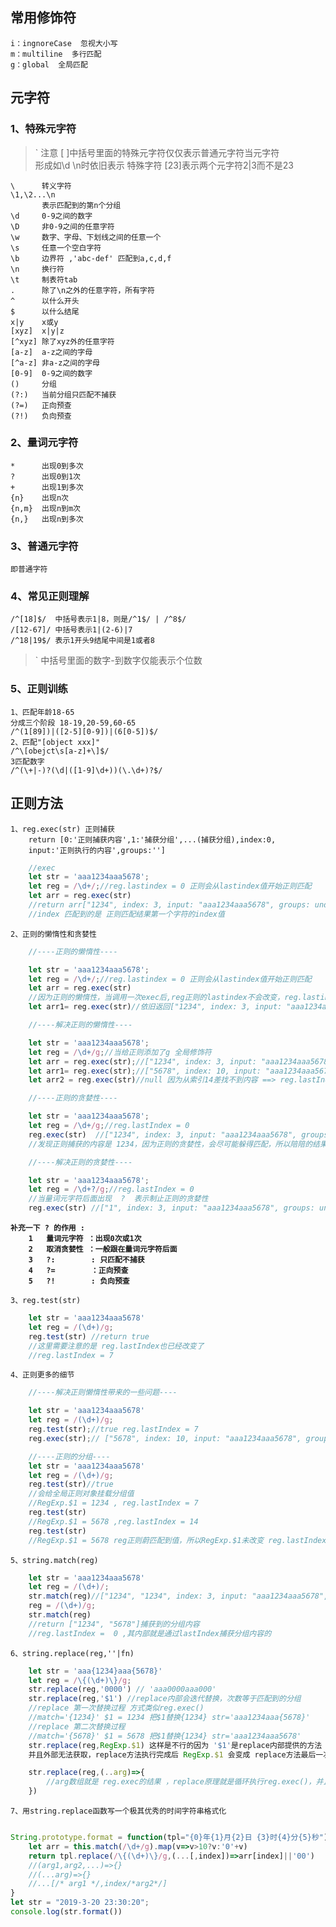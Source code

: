 
## 常用修饰符 
    i：ingnoreCase  忽视大小写  
    m：multiline  多行匹配  
    g：global  全局匹配

## 元字符
### 1、特殊元字符 
>  `
注意 [ ]中括号里面的特殊元字符仅仅表示普通元字符当元字符  
形成如\d \n时依旧表示 特殊字符 [23]表示两个元字符2|3而不是23  


    \      转义字符
    \1,\2...\n
           表示匹配到的第n个分组
    \d     0-9之间的数字    
    \D     非0-9之间的任意字符   
    \w     数字、字母、下划线之间的任意一个
    \s     任意一个空白字符
    \b     边界符 ,'abc-def' 匹配到a,c,d,f
    \n     换行符
    \t     制表符tab
    .      除了\n之外的任意字符，所有字符
    ^      以什么开头   
    $      以什么结尾   
    x|y    x或y
    [xyz]  x|y|z
    [^xyz] 除了xyz外的任意字符
    [a-z]  a-z之间的字母
    [^a-z] 非a-z之间的字母
    [0-9]  0-9之间的数字
    ()     分组
    (?:)   当前分组只匹配不捕获
    (?=)   正向预查
    (?!)   负向预查
    

### 2、量词元字符  
    *      出现0到多次  
    ?      出现0到1次  
    +      出现1到多次  
    {n}    出现n次
    {n,m}  出现n到m次
    {n,}   出现n到多次
    
### 3、普通元字符
    即普通字符

### 4、常见正则理解
    /^[18]$/  中括号表示1|8，则是/^1$/ | /^8$/
    /[12-67]/ 中括号表示1|(2-6)|7
    /^18|19$/ 表示1开头9结尾中间是1或者8
>  `
 中括号里面的数字-到数字仅能表示个位数

 ### 5、正则训练
    1、匹配年龄18-65
    分成三个阶段 18-19,20-59,60-65
    /^(1[89])|([2-5][0-9])|(6[0-5])$/
    2、匹配"[object xxx]"
    /^\[obejct\s[a-z]+\]$/
    3匹配数字
    /^(\+|-)?(\d|([1-9]\d+))(\.\d+)?$/


## 正则方法
    1、reg.exec(str) 正则捕获 
        return [0:'正则捕获内容',1:'捕获分组',...(捕获分组),index:0,   
        input:'正则执行的内容',groups:'']
````js
    //exec
    let str = 'aaa1234aaa5678';
    let reg = /\d+/;//reg.lastindex = 0 正则会从lastindex值开始正则匹配
    let arr = reg.exec(str)
    //return arr["1234", index: 3, input: "aaa1234aaa5678", groups: undefined]
    //index 匹配到的是 正则匹配结果第一个字符的index值 
````


    2、正则的懒惰性和贪婪性
````js
    //----正则的懒惰性----

    let str = 'aaa1234aaa5678';
    let reg = /\d+/;//reg.lastindex = 0 正则会从lastindex值开始正则匹配
    let arr = reg.exec(str)
    //因为正则的懒惰性，当调用一次exec后,reg正则的lastindex不会改变，reg.lastindex=0
    let arr1= reg.exec(str)//依旧返回["1234", index: 3, input: "aaa1234aaa5678", groups: undefined] 且 reg.lastIndex = 0

    //----解决正则的懒惰性----

    let str = 'aaa1234aaa5678';
    let reg = /\d+/g;//当给正则添加了g 全局修饰符
    let arr = reg.exec(str);//["1234", index: 3, input: "aaa1234aaa5678", groups: undefined]  ==>  reg.lastindex =7
    let arr1= reg.exec(str);//["5678", index: 10, input: "aaa1234aaa5678", groups: undefined] ==> reg.lastindex = 14
    let arr2 = reg.exec(str)//null 因为从索引14差找不到内容 ==> reg.lastIndex重置为0
````
````js
    //----正则的贪婪性----

    let str = 'aaa1234aaa5678';
    let reg = /\d+/g;//reg.lastIndex = 0
    reg.exec(str)  //["1234", index: 3, input: "aaa1234aaa5678", groups: undefined]  ==>  reg.lastindex =7
    //发现正则捕获的内容是 1234，因为正则的贪婪性，会尽可能躲得匹配，所以陪陪的结果不是 '1' 而是 '1234'

    //----解决正则的贪婪性----

    let str = 'aaa1234aaa5678';
    let reg = /\d+?/g;//reg.lastIndex = 0
    //当量词元字符后面出现  ?  表示制止正则的贪婪性
    reg.exec(str) //["1", index: 3, input: "aaa1234aaa5678", groups: undefined]  ==>  reg.lastindex =4
````
**`补充一下 ? 的作用 :   `**   
    **`     1   量词元字符 ：出现0次或1次               `**  
    **`     2   取消贪婪性 ：一般跟在量词元字符后面      `**  
    **`     3   ?:        : 只匹配不捕获               `**  
    **`     4   ?=        ：正向预查                   `**  
    **`     5   ?!        : 负向预查                   `**  

    3、reg.test(str)
````js
    let str = 'aaa1234aaa5678'
    let reg = /(\d+)/g;
    reg.test(str) //return true
    //这里需要注意的是 reg.lastIndex也已经改变了
    //reg.lastIndex = 7

````
    4、正则更多的细节
````js
    //----解决正则懒惰性带来的一些问题----

    let str = 'aaa1234aaa5678'
    let reg = /(\d+)/g;
    reg.test(str);//true reg.lastIndex = 7
    reg.exec(str);// ["5678", index: 10, input: "aaa1234aaa5678", groups: undefined] ==> reg.lastindex = 14

    //----正则的分组----
    let str = 'aaa1234aaa5678'
    let reg = /(\d+)/g;
    reg.test(str)//true
    //会给全局正则对象挂载分组值
    //RegExp.$1 = 1234 , reg.lastIndex = 7
    reg.test(str)
    //RegExp.$1 = 5678 ,reg.lastIndex = 14
    reg.test(str)
    //RegExp.$1 = 5678 reg正则蔚匹配到值，所以RegExp.$1未改变 reg.lastIndex = 0重置为0
````
    5、string.match(reg) 
````js
    let str = 'aaa1234aaa5678'
    let reg = /(\d+)/;
    str.match(reg)//["1234", "1234", index: 3, input: "aaa1234aaa5678", groups: undefined]
    reg = /(\d+)/g;
    str.match(reg)
    //return ["1234", "5678"]捕获到的分组内容
    //reg.lastIndex =  0 ,其内部就是通过lastIndex捕获分组内容的
````
    6、string.replace(reg,''|fn)
````js
    let str = 'aaa{1234}aaa{5678}'
    let reg = /\{(\d+)\}/g;
    str.replace(reg,'0000') // 'aaa0000aaa000'
    str.replace(reg,'$1') //replace内部会迭代替换，次数等于匹配到的分组
    //replace 第一次替换过程 方式类似reg.exec()
    //match='{1234}' $1 = 1234 把$1替换{1234} str='aaa1234aaa{5678}'
    //replace 第二次替换过程 
    //match='{5678}' $1 = 5678 把$1替换{1234} str='aaa1234aaa5678'
    str.replace(reg,RegExp.$1) 这样是不行的因为 '$1'是replace内部提供的方法
    并且外部无法获取，replace方法执行完成后 RegExp.$1 会变成 replace方法最后一次迭代的'$1'也就是 5678

    str.replace(reg,(..arg)=>{
        //arg数组就是 reg.exec的结果 ，replace原理就是循环执行reg.exec()，并且把执行结果传递给函数的形参，并且用函数的返回值替代匹配到的分组
    })
````

    7、用string.replace函数写一个极其优秀的时间字符串格式化
````js

String.prototype.format = function(tpl="{0}年{1}月{2}日 {3}时{4}分{5}秒"){
	let arr = this.match(/\d+/g).map(v=>v>10?v:'0'+v)
    return tpl.replace(/\{(\d+)\}/g,(...[,index])=>arr[index]||'00')
    //(arg1,arg2,...)=>{}
    //(...arg)=>{}
    //...[/* arg1 */,index/*arg2*/]
}
let str = "2019-3-20 23:30:20";
console.log(str.format())
````
